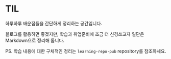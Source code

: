 # TIL

하루하루 배운점들을 간단하게 정리하는 공간입니다.

블로그를 활용하면 좋겠지만, 학습과 취업준비에 조금 더 신경쓰고자 일단은 Markdown으로 정리해 둡니다.

PS. 학습 내용에 대한 구체적인 정리는 `learning-repo-pub` repository를 참조하세요.

